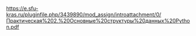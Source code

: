 https://e.sfu-kras.ru/pluginfile.php/3439890/mod_assign/introattachment/0/Практическая%202.%20Основные%20структуры%20данных%20Python.pdf
